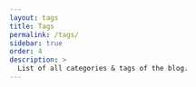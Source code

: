 ```yaml
---
layout: tags
title: Tags
permalink: /tags/
sidebar: true
order: 4
description: >
  List of all categories & tags of the blog.
---
```

